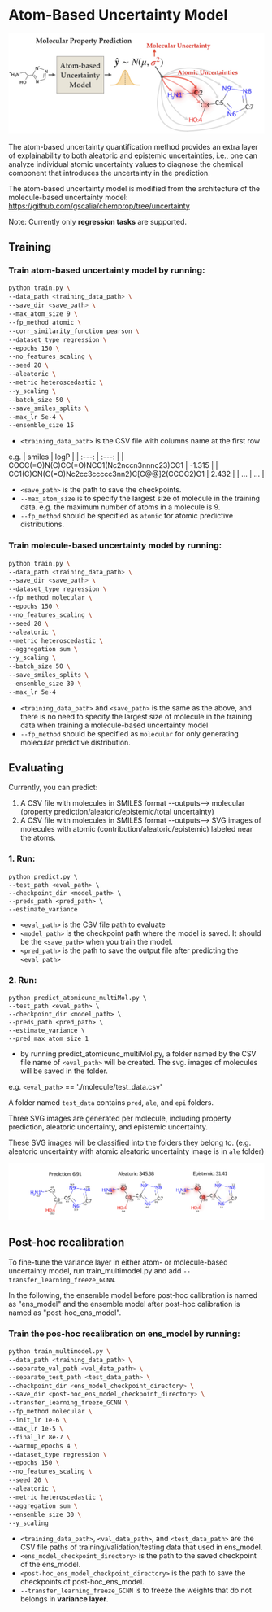 # Atom-Based Uncertainty Model

![image](https://github.com/chuiyang/atom-based_uncertainty_model/blob/main/TOC.jpeg)

The atom-based uncertainty quantification method provides an extra layer of explainability to both aleatoric and epistemic uncertainties, i.e., one can analyze individual atomic uncertainty values to diagnose the chemical component that introduces the uncertainty in the prediction.


The atom-based uncertainty model is modified from the architecture of the molecule-based uncertainty model: https://github.com/gscalia/chemprop/tree/uncertainty

Note:
Currently only **regression tasks** are supported.

## Training
### Train **atom-based uncertainty model** by running:
```bash
python train.py \
--data_path <training_data_path> \
--save_dir <save_path> \
--max_atom_size 9 \
--fp_method atomic \
--corr_similarity_function pearson \
--dataset_type regression \
--epochs 150 \
--no_features_scaling \
--seed 20 \
--aleatoric \
--metric heteroscedastic \
--y_scaling \
--batch_size 50 \
--save_smiles_splits \
--max_lr 5e-4 \
--ensemble_size 15
```
* `<training_data_path>` is the CSV file with columns name at the first row

e.g.
| smiles  | logP  |
| :---:   | :---: |
| COCC(=O)N(C)CC(=O)NCC1(Nc2nccn3nnnc23)CC1 | -1.315   | 
| CC1(C)CN(C(=O)Nc2cc3ccccc3nn2)C[C@@]2(CCOC2)O1 | 2.432   | 
| ... | ... |

* `<save_path>` is the path to save the checkpoints.
* `--max_atom_size` is to specify the largest size of molecule in the training data.
e.g. the maximum number of atoms in a molecule is 9.
* `--fp_method` should be specified as `atomic` for atomic predictive distributions.

### Train **molecule-based uncertainty model** by running:
```bash
python train.py \
--data_path <training_data_path> \
--save_dir <save_path> \
--dataset_type regression \
--fp_method molecular \
--epochs 150 \
--no_features_scaling \
--seed 20 \
--aleatoric \
--metric heteroscedastic \
--aggregation sum \
--y_scaling \
--batch_size 50 \
--save_smiles_splits \
--ensemble_size 30 \
--max_lr 5e-4 
```
* `<training_data_path>` and `<save_path>` is the same as the above, and there is no need to specify the largest size of molecule in the training data when training a molecule-based uncertainty model 
* `--fp_method` should be specified as `molecular` for only generating molecular predictive distribution.

## Evaluating
Currently, you can predict:
1. A CSV file with molecules in SMILES format --outputs--> molecular (property prediction/aleatoric/epistemic/total uncertainty)
2. A CSV file with molecules in SMILES format --outputs--> SVG images of molecules with atomic (contribution/aleatoric/epistemic) labeled near the atoms.

### 1. Run:
```
python predict.py \
--test_path <eval_path> \
--checkpoint_dir <model_path> \
--preds_path <pred_path> \
--estimate_variance 
```
* `<eval_path>` is the CSV file path to evaluate
* `<model_path>` is the checkpoint path where the model is saved. It should be the `<save_path>` when you train the model.
* `<pred_path>` is the path to save the output file after predicting the `<eval_path>`

### 2. Run:
```
python predict_atomicunc_multiMol.py \
--test_path <eval_path> \
--checkpoint_dir <model_path> \
--preds_path <pred_path> \
--estimate_variance \
--pred_max_atom_size 1
```
* by running predict_atomicunc_multiMol.py, a folder named by the CSV file name of `<eval_path>` will be created. The svg. images of molecules will be saved in the folder.

e.g.
`<eval_path>` == './molecule/test_data.csv'

A folder named `test_data` contains `pred`, `ale`, and `epi` folders.

Three SVG images are generated per molecule, including property prediction, aleatoric uncertainty, and epistemic uncertainty.

These SVG images will be classified into the folders they belong to. (e.g. aleatoric uncertainty with atomic aleatoric uncertainty image is in `ale` folder)

![image](https://github.com/chuiyang/atom-based_uncertainty_model/blob/main/image.jpeg)

## Post-hoc recalibration

To fine-tune the variance layer in either atom- or molecule-based uncertainty model, run train_multimodel.py and add `--transfer_learning_freeze_GCNN`.

In the following, the ensemble model before post-hoc calibration is named as "ens_model" and the ensemble model after post-hoc calibration is named as "post-hoc_ens_model".

### Train the pos-hoc recalibration on ens_model by running:
```bash
python train_multimodel.py \
--data_path <training_data_path> \
--separate_val_path <val_data_path> \
--separate_test_path <test_data_path> \
--checkpoint_dir <ens_model_checkpoint_directory> \
--save_dir <post-hoc_ens_model_checkpoint_directory> \
--transfer_learning_freeze_GCNN \
--fp_method molecular \
--init_lr 1e-6 \
--max_lr 1e-5 \
--final_lr 8e-7 \
--warmup_epochs 4 \
--dataset_type regression \
--epochs 150 \
--no_features_scaling \
--seed 20 \
--aleatoric \
--metric heteroscedastic \
--aggregation sum \
--ensemble_size 30 \
--y_scaling 
```
* `<training_data_path>`, `<val_data_path>`, and `<test_data_path>` are the CSV file paths of training/validation/testing data that used in ens_model.
* `<ens_model_checkpoint_directory>` is the path to the saved checkpoint of the ens_model.
* `<post-hoc_ens_model_checkpoint_directory>` is the path to save the checkpoints of post-hoc_ens_model.
* `--transfer_learning_freeze_GCNN` is to freeze the weights that do not belongs in **variance layer**.

